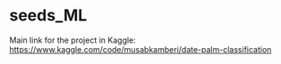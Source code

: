 # seeds_ML
Main link for the project in Kaggle:
https://www.kaggle.com/code/musabkamberi/date-palm-classification
